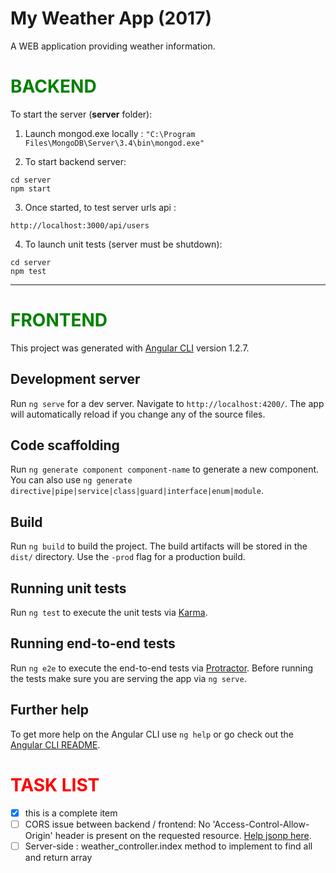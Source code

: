 # My Weather App (2017)

A WEB application providing weather information.


# <span style="color:green">BACKEND</span>

To start the server (<b>server</b> folder):

1. Launch mongod.exe locally :
`
"C:\Program Files\MongoDB\Server\3.4\bin\mongod.exe"
`

2. To start backend server:
```
cd server
npm start
```

3. Once started, to test server urls api :
```
http://localhost:3000/api/users
```

4. To launch unit tests (server must be shutdown):
```
cd server
npm test
```

---------------------------------------------------------------


# <span style="color:green">FRONTEND</span>

This project was generated with [Angular CLI](https://github.com/angular/angular-cli) version 1.2.7.

## Development server

Run `ng serve` for a dev server. Navigate to `http://localhost:4200/`. The app will automatically reload if you change any of the source files.

## Code scaffolding

Run `ng generate component component-name` to generate a new component. You can also use `ng generate directive|pipe|service|class|guard|interface|enum|module`.

## Build

Run `ng build` to build the project. The build artifacts will be stored in the `dist/` directory. Use the `-prod` flag for a production build.

## Running unit tests

Run `ng test` to execute the unit tests via [Karma](https://karma-runner.github.io).

## Running end-to-end tests

Run `ng e2e` to execute the end-to-end tests via [Protractor](http://www.protractortest.org/).
Before running the tests make sure you are serving the app via `ng serve`.

## Further help

To get more help on the Angular CLI use `ng help` or go check out the [Angular CLI README](https://github.com/angular/angular-cli/blob/master/README.md).

# <span style="color:red">TASK LIST</span>

- [x] this is a complete item
- [ ] CORS issue between backend / frontend:  No 'Access-Control-Allow-Origin' header is present on the requested resource. 
 [Help jsonp here](https://codecraft.tv/courses/angular/http/jsonp-with-observables/).
- [ ] Server-side : weather_controller.index method to implement to find all and return array